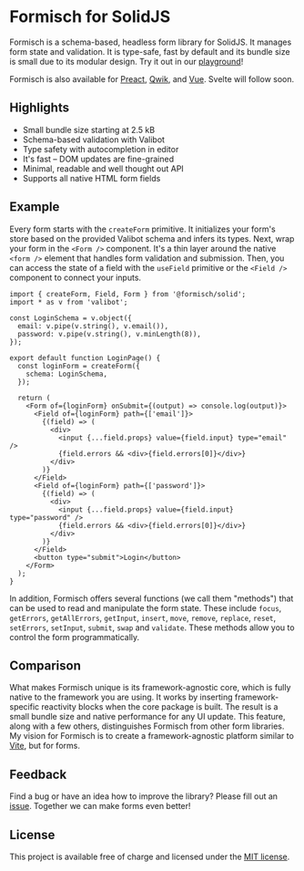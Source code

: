 # Formisch for SolidJS

Formisch is a schema-based, headless form library for SolidJS. It manages form state and validation. It is type-safe, fast by default and its bundle size is small due to its modular design. Try it out in our [playground](https://stackblitz.com/edit/formisch-playground-solid)!

Formisch is also available for [Preact][formisch-preact], [Qwik][formisch-qwik], and [Vue][formisch-vue]. Svelte will follow soon.

## Highlights

- Small bundle size starting at 2.5 kB
- Schema-based validation with Valibot
- Type safety with autocompletion in editor
- It's fast – DOM updates are fine-grained
- Minimal, readable and well thought out API
- Supports all native HTML form fields

## Example

Every form starts with the `createForm` primitive. It initializes your form's store based on the provided Valibot schema and infers its types. Next, wrap your form in the `<Form />` component. It's a thin layer around the native `<form />` element that handles form validation and submission. Then, you can access the state of a field with the `useField` primitive or the `<Field />` component to connect your inputs.

```tsx
import { createForm, Field, Form } from '@formisch/solid';
import * as v from 'valibot';

const LoginSchema = v.object({
  email: v.pipe(v.string(), v.email()),
  password: v.pipe(v.string(), v.minLength(8)),
});

export default function LoginPage() {
  const loginForm = createForm({
    schema: LoginSchema,
  });

  return (
    <Form of={loginForm} onSubmit={(output) => console.log(output)}>
      <Field of={loginForm} path={['email']}>
        {(field) => (
          <div>
            <input {...field.props} value={field.input} type="email" />
            {field.errors && <div>{field.errors[0]}</div>}
          </div>
        )}
      </Field>
      <Field of={loginForm} path={['password']}>
        {(field) => (
          <div>
            <input {...field.props} value={field.input} type="password" />
            {field.errors && <div>{field.errors[0]}</div>}
          </div>
        )}
      </Field>
      <button type="submit">Login</button>
    </Form>
  );
}
```

In addition, Formisch offers several functions (we call them "methods") that can be used to read and manipulate the form state. These include `focus`, `getErrors`, `getAllErrors`, `getInput`, `insert`, `move`, `remove`, `replace`, `reset`, `setErrors`, `setInput`, `submit`, `swap` and `validate`. These methods allow you to control the form programmatically.

## Comparison

What makes Formisch unique is its framework-agnostic core, which is fully native to the framework you are using. It works by inserting framework-specific reactivity blocks when the core package is built. The result is a small bundle size and native performance for any UI update. This feature, along with a few others, distinguishes Formisch from other form libraries. My vision for Formisch is to create a framework-agnostic platform similar to [Vite](https://vite.dev/), but for forms.

## Feedback

Find a bug or have an idea how to improve the library? Please fill out an [issue](https://github.com/fabian-hiller/formisch/issues/new). Together we can make forms even better!

## License

This project is available free of charge and licensed under the [MIT license](https://github.com/fabian-hiller/formisch/blob/main/LICENSE.md).

[formisch-preact]: https://github.com/fabian-hiller/formisch/tree/main/frameworks/preact
[formisch-qwik]: https://github.com/fabian-hiller/formisch/tree/main/frameworks/qwik
[formisch-vue]: https://github.com/fabian-hiller/formisch/tree/main/frameworks/vue
